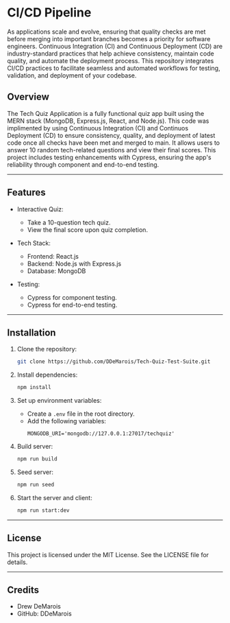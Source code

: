 # CI/CD Pipeline

As applications scale and evolve, ensuring that quality checks are met before merging into important branches becomes a priority for software engineers. Continuous Integration (CI) and Continuous Deployment (CD) are industry-standard practices that help achieve consistency, maintain code quality, and automate the deployment process. 
This repository integrates CI/CD practices to facilitate seamless and automated workflows for testing, validation, and deployment of your codebase.

## Overview

The Tech Quiz Application is a fully functional quiz app built using the MERN stack (MongoDB, Express.js, React, and Node.js). This code was implimented by using Continuous Integration (CI) and Continuos Deployment (CD) to ensure consistency, quality, and deployment of latest code once all checks have been met and merged to main. It allows users to answer 10 random tech-related questions and view their final scores. This project includes testing enhancements with Cypress, ensuring the app's reliability through component and end-to-end testing.

---

## Features

- Interactive Quiz:
   - Take a 10-question tech quiz.
   - View the final score upon quiz completion.

- Tech Stack:
   - Frontend: React.js
   - Backend: Node.js with Express.js
   - Database: MongoDB

- Testing:
   - Cypress for component testing.
   - Cypress for end-to-end testing.

---

## Installation

1. Clone the repository:
   ```bash
   git clone https://github.com/DDeMarois/Tech-Quiz-Test-Suite.git
   ```

2. Install dependencies:
   ```bash
   npm install
   ```

3. Set up environment variables:
   - Create a `.env` file in the root directory.
   - Add the following variables:
     ```env
     MONGODB_URI='mongodb://127.0.0.1:27017/techquiz'
     ```

4. Build server:
   ```bash
   npm run build
   ```
   
5. Seed server:
   ```bash
   npm run seed
   ```

6. Start the server and client:
   ```bash
   npm run start:dev
   ```
   
---

## License

This project is licensed under the MIT License. See the LICENSE file for details.

---

## Credits

- Drew DeMarois
- GitHub: DDeMarois
